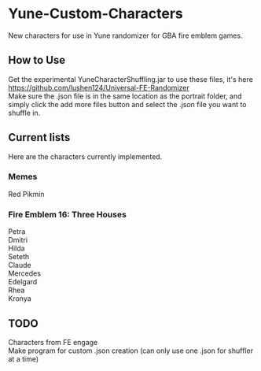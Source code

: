 # Yune-Custom-Characters

New characters for use in Yune randomizer for GBA fire emblem games.

## How to Use

Get the experimental YuneCharacterShuffling.jar to use these files, it's here https://github.com/lushen124/Universal-FE-Randomizer<br>
Make sure the .json file is in the same location as the portrait folder, and simply click the add more files button and select the .json file you want to shuffle in.

## Current lists

Here are the characters currently implemented.

### Memes

Red Pikmin

### Fire Emblem 16: Three Houses

Petra<br>
Dmitri<br>
Hilda<br>
Seteth<br>
Claude<br>
Mercedes<br>
Edelgard<br>
Rhea<br>
Kronya

## TODO

Characters from FE engage<br>
Make program for custom .json creation (can only use one .json for shuffler at a time)
